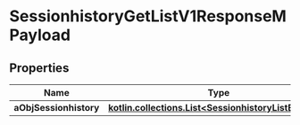 
# SessionhistoryGetListV1ResponseMPayload

## Properties
| Name | Type | Description | Notes |
| ------------ | ------------- | ------------- | ------------- |
| **aObjSessionhistory** | [**kotlin.collections.List&lt;SessionhistoryListElement&gt;**](SessionhistoryListElement.md) |  |  |




